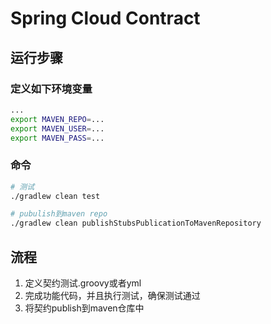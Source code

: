 # Spring Cloud Contract

## 运行步骤

### 定义如下环境变量
```bash
...
export MAVEN_REPO=...
export MAVEN_USER=...
export MAVEN_PASS=...
```

### 命令
```bash
# 测试
./gradlew clean test

# pubulish到maven repo
./gradlew clean publishStubsPublicationToMavenRepository
```

## 流程
1. 定义契约测试.groovy或者yml
2. 完成功能代码，并且执行测试，确保测试通过
3. 将契约publish到maven仓库中